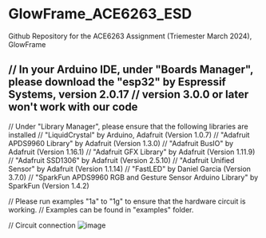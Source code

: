 # GlowFrame_ACE6263_ESD
Github Repository for the ACE6263 Assignment (Triemester March 2024), GlowFrame

// In your Arduino IDE, under "Boards Manager", please download the "esp32" by Espressif Systems, version 2.0.17
// version 3.0.0 or later won't work with our code
--------------------------------------------------------
// Under "Library Manager", please ensure that the following libraries are installed
// "LiquidCrystal" by Arduino, Adafruit (Version 1.0.7)
// "Adafruit APDS9960 Library" by Adafruit (Version 1.3.0)
// "Adafruit BusIO" by Adafruit (Version 1.16.1)
// "Adafruit GFX Library" by Adafruit (Version 1.11.9)
// "Adafruit SSD1306" by Adafruit (Version 2.5.10)
// "Adafruit Unified Sensor" by Adafruit (Version 1.1.14)
// "FastLED" by Daniel Garcia (Version 3.7.0)
// "SparkFun APDS9960 RGB and Gesture Sensor Arduino Library" by SparkFun (Version 1.4.2)

// Please run examples "1a" to "1g" to ensure that the hardware circuit is working.
// Examples can be found in "examples" folder.

// Circuit connection
![image](https://github.com/ASoulNamedLeo/GlowFrame_ACE6263_ESD/assets/127149357/504afcee-0199-4183-b0b6-e7a4dddbdda1)
